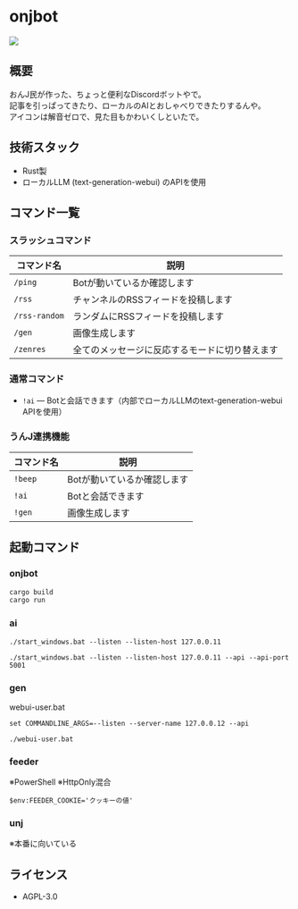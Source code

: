 # onjbot

![](https://i.imgur.com/WGVVDcf.png)

## 概要

おんJ民が作った、ちょっと便利なDiscordボットやで。  
記事を引っぱってきたり、ローカルのAIとおしゃべりできたりするんや。  
アイコンは解音ゼロで、見た目もかわいくしといたで。  

## 技術スタック

- Rust製  
- ローカルLLM (text-generation-webui) のAPIを使用  

## コマンド一覧

### スラッシュコマンド

| コマンド名   | 説明                        |
|--------------|-----------------------------|
| `/ping`      | Botが動いているか確認します  |
| `/rss`       | チャンネルのRSSフィードを投稿します |
| `/rss-random`| ランダムにRSSフィードを投稿します |
| `/gen`       | 画像生成します |
| `/zenres`    | 全てのメッセージに反応するモードに切り替えます |

### 通常コマンド

- `!ai` — Botと会話できます（内部でローカルLLMのtext-generation-webui APIを使用）

### うんJ連携機能

| コマンド名   | 説明                        |
|--------------|-----------------------------|
| `!beep`      | Botが動いているか確認します  |
| `!ai`        | Botと会話できます |
| `!gen`       | 画像生成します |

## 起動コマンド

### onjbot

```sh
cargo build
cargo run
```

### ai

```
./start_windows.bat --listen --listen-host 127.0.0.11
```


```
./start_windows.bat --listen --listen-host 127.0.0.11 --api --api-port 5001
```

### gen

webui-user.bat

```
set COMMANDLINE_ARGS=--listen --server-name 127.0.0.12 --api
```

```
./webui-user.bat
```

### feeder

※PowerShell
※HttpOnly混合

```
$env:FEEDER_COOKIE='クッキーの値'
```

### unj

※本番に向いている

## ライセンス

- AGPL-3.0